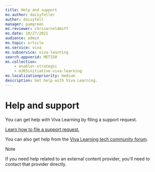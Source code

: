 ```yaml
---
title: Help and support
ms.author: daisyfeller
author: daisyfell
manager: pamgreen
ms.reviewer: chrisarnoldmsft
ms.date: 10/27/2021
audience: admin
ms.topic: article
ms.service: viva
ms.subservice: viva-learning
search.appverid: MET150
ms.collection: 
    - enabler-strategic
    - m365initiative-viva-learning
ms.localizationpriority: medium
description: Get help with Viva Learning.
---
```


# Help and support

You can get help with Viva Learning by filing a support request.

[Learn how to file a support request.](/microsoft-365/business-video/get-help-support)

You can also get help from the [Viva Learning tech community forum](https://techcommunity.microsoft.com/t5/viva-learning/bd-p/VivaLearning).

>[!NOTE]
>If you need help related to an external content provider, you'll need to contact that provider directly.
